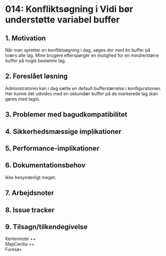 # 014: Konfliktsøgning i Vidi bør understøtte variabel buffer

## 1. Motivation
Når man opretter en konfliktsøgning i dag, søges der med én buffer på tværs alle lag. Mine brugere efterspørger en mulighed for en mindre/større buffer på nogle bestemte lag.

## 2. Foreslået løsning
Administratoren kan i dag sætte en default bufferstørrelse i konfigurationen. Her kunne det udvides med en sekundær buffer på de markerede lag (kan gøres med tags).

## 3. Problemer med bagudkompatibilitet

## 4. Sikkerhedsmæssige implikationer

## 5. Performance-implikationer

## 6. Dokumentationsbehov
Ikke besynderligt meget.

## 7. Arbejdsnoter

## 8. Issue tracker  

## 9. Tilsagn/tilkendegivelse
Kerteminde ++  
MapCentia ++  
Furesø+
